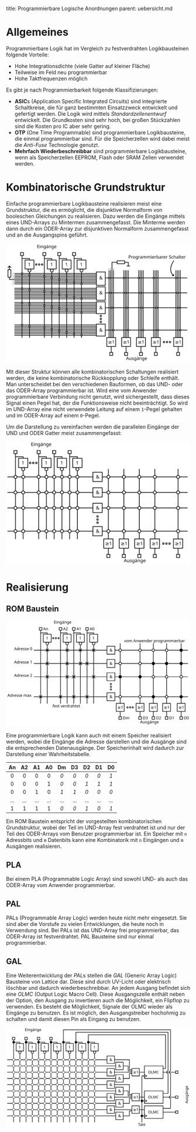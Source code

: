 title: Programmierbare Logische Anordnungen
parent: uebersicht.md

# Allgemeines
Programmierbare Logik hat im Vergleich zu festverdrahten Logikbausteinen folgende Vorteile:

* Hohe Integrationsdichte (viele Gatter auf kleiner Fläche)
* Teilweise im Feld neu programmierbar
* Hohe Taktfrequenzen möglich

Es gibt je nach Programmierbarkeit folgende Klassifizierungen:

* **ASIC**s (Application Specific Integrated Circuits) sind integrierte Schaltkreise, die für ganz bestimmten Einsatzzweck entwickelt und gefertigt werden. Die Logik wird mittels *Standardzellenentwurf* entwickelt. Die Grundkosten sind sehr hoch, bei großen Stückzahlen sind die Kosten pro IC aber sehr gering.
* **OTP** (One Time Programmable) sind programmierbare Logikbausteine, die einmal programmierbar sind. Für die Speicherzellen wird dabei meist die *Anti-Fuse* Technologie genutzt.
* **Mehrfach Wiederbeschreibbar** sind programmierbare Logikbausteine, wenn als Speicherzellen EEPROM, Flash oder SRAM Zellen verwendet werden.

# Kombinatorische Grundstruktur
Einfache programmierbare Logikbausteine realisieren meist eine Grundstruktur, die es ermöglicht, die disjunktive Normalform von booleschen Gleichungen zu realisieren. Dazu werden die Eingänge mittels eines UND-Arrays zu Mintermen zusammengefasst. Die Minterme werden dann durch ein ODER-Array zur disjunktiven Normalform zusammengefasst und an die Ausgangspins geführt.

![Realisierung mittels disjunktiver Minimalform](pla_extended.svg)

Mit dieser Struktur können alle kombinatorischen Schaltungen realisiert werden, die keine kombinatorische Rückkopplung oder Schleife enthält. Man  unterscheidet bei den verschiedenen Bauformen, ob das UND- oder das ODER-Array programmierbar ist. Wird eine vom Anwender programmierbare Verbindung nicht genutzt, wird sichergestellt, dass dieses Signal einen Pegel hat, der die Funktionsweise nicht beeinträchtigt. So wird im UND-Array eine nicht verwendete Leitung auf einem <code>1</code>-Pegel gehalten und im ODER-Array auf einem <code>0</code>-Pegel.

Um die Darstellung zu vereinfachen werden die parallelen Eingänge der UND und ODER Gatter meist zusammengefasst:

![Vereinfachte Darstellung](pla.svg)

# Realisierung
## ROM Baustein
![Realisierung mittels ROM](pla_rom.svg)

Eine programmierbare Logik kann auch mit einem Speicher realisiert werden, wobei die Eingänge die Adresse darstellen und die Ausgänge sind die entsprechenden Datenausgänge. Der Speicherinhalt wird dadurch zur Darstellung einer Wahrheitstabelle.

An | A2 | A1 | A0 | Dm | D3 | D2 | D1 | D0
:-:|:-:|:-:|:-:|:-:|:-:|:-:|:-:|:-:
0 | 0 | 0 | 0 | *0* | *0* | *0* | *0* | *1*
0 | 0 | 0 | 1 | *0* | *0* | *1* | *1* | *1*
0 | 0 | 1 | 0 | *1* | *1* | *0* | *0* | *0*
 ... | ... | ... | ... | ... | ... | ... | ... | ...
1 | 1 | 1 | 1 | *0* | *0* | *1* | *0* | *1*

Ein ROM Baustein entspricht der vorgestellten kombinatorischen Grundstruktur, wobei der Teil im UND-Array fest verdrahtet ist und nur der Teil des ODER-Arrays vom Benutzer programmierbar ist. Ein Speicher mit <code>n</code> Adressbits und <code>m</code> Datenbits kann eine Kombinatorik mit <code>n</code> Eingängen und <code>m</code> Ausgängen realisieren.

## PLA
Bei einem PLA (Programmable Logic Array) sind sowohl UND- als auch das ODER-Array vom Anwender programmierbar.

## PAL
PALs (Programmable Array Logic) werden heute nicht mehr eingesetzt. Sie sind aber die Vorstufe zu vielen Entwicklungen, die heute noch in Verwendung sind. Bei PALs ist das UND-Array frei programmierbar, das ODER-Array ist festverdrahtet. PAL Bausteine sind nur einmal programmierbar.

## GAL
Eine Weiterentwicklung der *PAL*s stellen die *GAL* (Generic Array Logic) Bausteine von Lattice dar. Diese sind durch UV-Licht oder elektrisch löschbar und dadurch wiederbeschreibbar. An jedem Ausgang befindet sich eine *OLMC* (Output Logic Macro Cell). Diese Ausgangszelle enthält neben der Option, den Ausgang zu invertieren auch die Möglichkeit, ein Flipflop zu verwenden. Es besteht die Möglichkeit, Signale der OLMC wieder als Eingänge zu benutzen. Es ist möglich, den Ausgangstreiber hochohmig zu schalten und damit diesen Pin als Eingang zu benutzen.

![Generic Array Logic](gal.svg)
